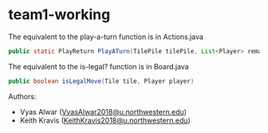 # team1-working

The equivalent to the play-a-turn function is in Actions.java
```java
public static PlayReturn PlayATurn(TilePile tilePile, List<Player> remainingPlayers, List<Player> eliminatedPlayers, Board board, Tile tile)
```
The equivalent to the is-legal? function is in Board.java
```java
public boolean isLegalMove(Tile tile, Player player)
```

Authors:
  - Vyas Alwar (VyasAlwar2018@u.northwestern.edu)
  - Keith Kravis (KeithKravis2018@u.northwestern.edu)
